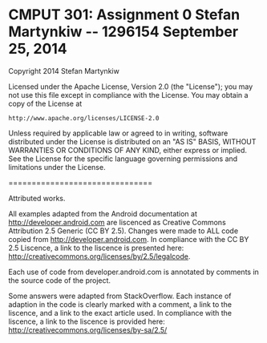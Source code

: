 CMPUT 301: Assignment 0
Stefan Martynkiw -- 1296154
September 25, 2014
==============================


Copyright 2014 Stefan Martynkiw

Licensed under the Apache License, Version 2.0 (the "License");
you may not use this file except in compliance with the License.
You may obtain a copy of the License at

    http://www.apache.org/licenses/LICENSE-2.0

Unless required by applicable law or agreed to in writing, software
distributed under the License is distributed on an "AS IS" BASIS,
WITHOUT WARRANTIES OR CONDITIONS OF ANY KIND, either express or implied.
See the License for the specific language governing permissions and
limitations under the License.

===============================

Attributed works. 

All examples adapted from the Android documentation at http://developer.android.com are liscenced as Creative Commons Attribution 2.5 Generic (CC BY 2.5). Changes were made to ALL code copied from http://developer.android.com. In compliance with the CC BY 2.5 Liscence, a link to the liscence is presented here: http://creativecommons.org/licenses/by/2.5/legalcode.

Each use of code from developer.android.com is annotated by comments in the source code of the project.

Some answers were adapted from StackOverflow. Each instance of adaption in the code is clearly marked with a comment, a link to the liscence, and a link to the exact article used. In compliance with the liscence, a link to the liscence is provided here: http://creativecommons.org/licenses/by-sa/2.5/

